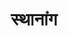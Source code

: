 ---
title: स्थानांग

type: aagam

category: अंग

order:
  aagam: 
    position: 3
    depth: 1

children:
  type: book
  count: 2

---